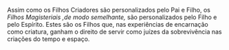 ﻿Assim como os Filhos Criadores são personalizados pelo Pai e  Filho, os <I>Filhos Magisteriais ,de modo semelhante, </I>são personalizados pelo Filho e pelo Espírito. Estes são os Filhos que, nas experiências de encarnação como criatura, ganham o direito de servir como juízes da sobrevivência nas criações do tempo e espaço.
